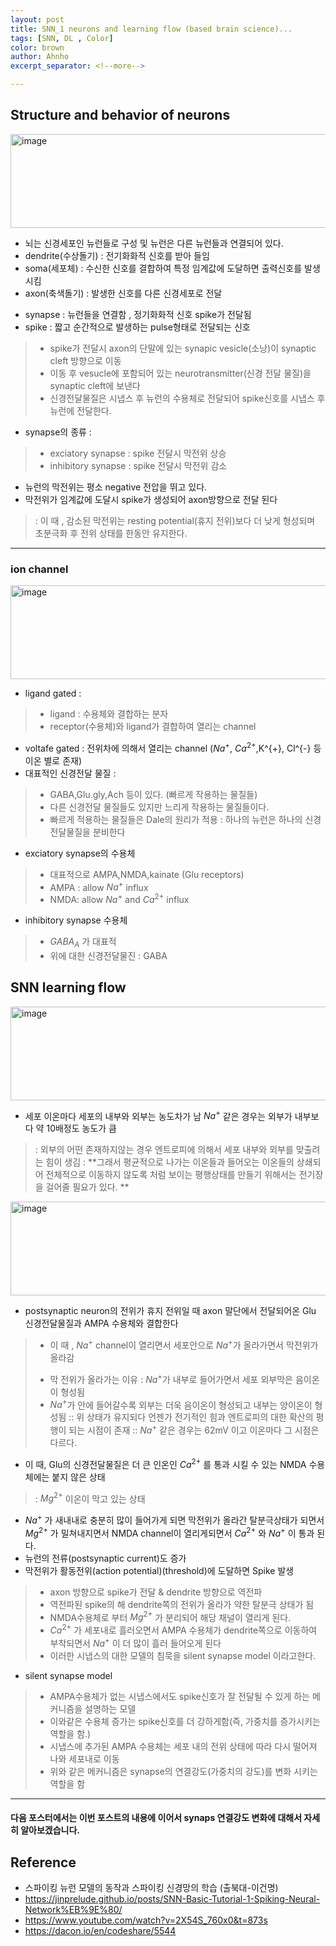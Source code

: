 ```yaml
---
layout: post
title: SNN_1 neurons and learning flow (based brain science)...
tags: [SNN, DL , Color]
color: brown
author: Ahnho
excerpt_separator: <!--more-->

---
```


## Structure and behavior of neurons

<img src= "/_image/SNN/neuron.png" width="800px" height="150px" title="image"/>

- 뇌는 신경세포인 뉴런들로 구성 및 뉴런은 다른 뉴런들과 연결되어 있다.
- dendrite(수상돌기) : 전기화화적 신호를 받아 들임
- soma(세포체) : 수신한 신호를 결합하여 특정 임계값에 도달하면 출력신호를 발생 시킴
- axon(축색돌기) : 발생한 신호를 다른 신경세포로 전달

<!--more-->

- synapse : 뉴런들을 연결함 , 정기화화적 신호 spike가 전달됨
- spike : 짧고 순간적으로 발생하는 pulse형태로 전달되는 신호
> - spike가 전달시 axon의 단말에 있는 synapic vesicle(소낭)이 synaptic cleft 방향으로 이동 
> - 이동 후 vesucle에 포함되어 있는  neurotransmitter(신경 전달 물질)을 synaptic cleft에 보낸다 
> - 신경전달물질은 시냅스 후 뉴런의 수용체로 전달되어 spike신호를 시냅스 후 뉴런에 전달한다.

- synapse의 종류 :
> - exciatory synapse : spike 전달시 막전위 상승 
> - inhibitory synapse : spike 전달시 막전위 감소 
- 뉴런의 막전위는 평소 negative 전압을 뛰고 있다. 
- 막전위가 임계값에 도달시 spike가 생성되어 axon방향으로 전달 된다 
> : 이 때 , 감소된 막전위는 resting potential(휴지 전위)보다 더 낮게 형성되며 초분극화 후 전위 상태를 한동안 유지한다. 

---

### ion channel

<img src= "/_image/SNN/ion.png" width="800px" height="150px" title="image"/>

- ligand gated : 
> - ligand : 수용체와 결합하는 분자 
> - receptor(수용체)와 ligand가 결합하여 열리는 channel
- voltafe gated : 전위차에 의해서 열리는 channel ($Na{^+}$, $Ca^{2+}$,K^{+}, Cl^{-}  등 이온 별로 존재)
- 대표적인 신경전달 물질 :
> - GABA,Glu.gly,Ach 등이 있다. (빠르게 작용하는 물질들)
> - 다른 신경전달 물질들도 있지만 느리게 작용하는 물질들이다.
> -  빠르게 적용하는 물질들은 Dale의 원리가 적용 : 하나의 뉴런은 하나의 신경전달물질을 분비한다 
- exciatory synapse의 수용체 
> - 대표적으로 AMPA,NMDA,kainate (Glu receptors)
> - AMPA :  allow $Na^+$ influx
> - NMDA: allow $Na^+$ and $Ca^{2+}$ influx
- inhibitory synapse 수용체 
> - ${GABA_A}$ 가 대표적
> - 위에 대한 신경전달물진 : GABA


## SNN learning flow
<img src= "/_image/SNN/ma.png" width="800px" height="150px" title="image"/>

- 세포 이온마다 세포의 내부와 외부는 농도차가 남  $Na^+$ 같은 경우는 외부가 내부보다 약 10배정도 농도가 큼 
> : 외부의 어떤 존재하지않는 경우 엔트로피에 의해서 세포 내부와 외부를 맞출려는 힘이 생김 
> : **그래서 평균적으로 나가는 이온들과 들어오는 이온들의 상쇄되어 전체적으로 이동하지 않도록 처럼 보이는 평행상태를 만들기 위해서는 전기장을 걸어줄 필요가 있다.  **

<img src= "/_image/SNN/spike_graph.png" width="800px" height="150px" title="image"/>

- postsynaptic neuron의 전위가 휴지 전위일 때 axon 말단에서 전달되어온 Glu 신경전달물질과 AMPA 수용체와 결합한다 
> - 이 때 , $Na^+$ channel이 열리면서 세포안으로  $Na^+$가 올라가면서 막전위가 올라감
> + 막 전위가 올라가는 이유 : $Na^+$가 내부로 들어가면서 세포 외부막은 음이온이 형성됨
> +  $Na^+$가 안에 들어갈수록 외부는 더욱 음이온이 형성되고 내부는 양이온이 형성됨
> :: 위 상태가 유지되다 언젠가 전기적인 힘과 엔트로피의 대한 확산의 평행이 되는 시점이 존재 
> ::  $Na^+$ 같은 경우는 62mV 이고 이온마다 그 시점은 다르다.
- 이 때, Glu의 신경전달물질은 더 큰 인온인  $Ca^{2+}$ 를 통과 시킬 수 있는 NMDA 수용체에는 붙지 않은 상태
> :  $Mg^{2+}$ 이온이 막고 있는 상태 
-  $Na^+$ 가 새내내로 충분히 많이 들어가게 되면 막전위가 올라간 탈분극상태가 되면서 $Mg^{2+}$ 가 밀쳐내지면서 NMDA channel이 열리게되면서 $Ca^{2+}$ 와 $Na^+$ 이 통과 된다.
- 뉴런의 전류(postsynaptic current)도 증가 
- 막전위가 활동전위(action potential)(threshold)에 도달하면 Spike 발생 
> - axon 방향으로 spike가 전달 & dendrite 방향으로 역전파 
> - 역전파된 spike의 해 dendrite쪽의 전위가 올라가 약한 탈분극 상태가 됨 
> - NMDA수용체로 부터  $Mg^{2+}$ 가 분리되어 해당 채널이 열리게 된다. 
> - $Ca^{2+}$ 가 세포내로 흘러오면서 AMPA 수용체가 dendrite쪽으로 이동하여 부착되면서 $Na^+$  이 더 많이 흘러 들어오게 된다 
> - 이러한 시냅스의 대한 모델의 침묵을 silent synapse model 이라고한다. 
- silent synapse model
> - AMPA수용체가 없는 시냅스에서도 spike신호가 잘 전달될 수 있게 하는 메커니즘을 설명하는 모델 
> - 이와같은 수용체 증가는 spike신호를 더 강하게함(즉, 가중치를 증가시키는 역할을 함.)
> -  시냅스에 추가된 AMPA 수용체는 세포 내의 전위 상태에 따라 다시 떨어져 나와 세포내로 이동
> -  위와 같은 메커니즘은 synapse의 연결강도(가중치의 강도)를 변화 시키는 역할을 함


---

#### 다음 포스터에서는 이번 포스트의 내용에 이어서 synaps 연결강도 변화에 대해서 자세히 알아보겠습니다. 

## Reference
- 스파이킹 뉴런 모델의 동작과 스파이킹 신경망의 학습 (출북대-이건명)
- https://jinprelude.github.io/posts/SNN-Basic-Tutorial-1-Spiking-Neural-Network%EB%9E%80/
- https://www.youtube.com/watch?v=2X54S_760x0&t=873s 
- https://dacon.io/en/codeshare/5544
